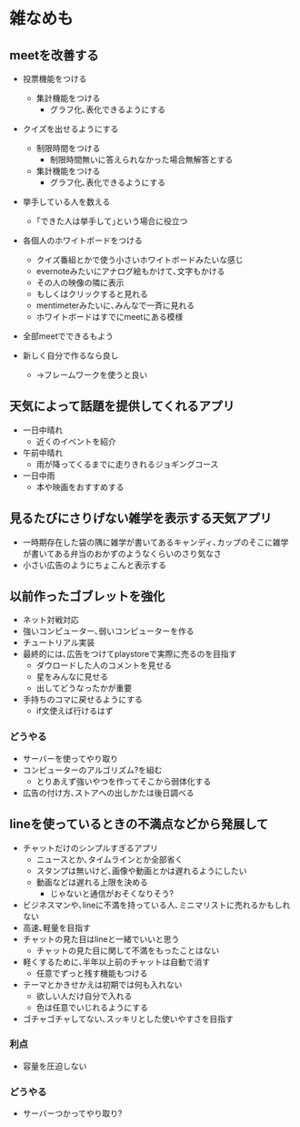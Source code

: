 # 雑なめも

## meetを改善する 
* 投票機能をつける
    - 集計機能をつける
        - グラフ化､表化できるようにする
* クイズを出せるようにする
    - 制限時間をつける
        - 制限時間無いに答えられなかった場合無解答とする
    - 集計機能をつける
        - グラフ化､表化できるようにする
* 挙手している人を数える
    - ｢できた人は挙手して｣という場合に役立つ
* 各個人のホワイトボードをつける
    - クイズ番組とかで使う小さいホワイトボードみたいな感じ
    - evernoteみたいにアナログ絵もかけて､文字もかける
    - その人の映像の隣に表示
    - もしくはクリックすると見れる
    - mentimeterみたいに､みんなで一斉に見れる
    - ホワイトボードはすでにmeetにある模様

* 全部meetでできるもよう
* 新しく自分で作るなら良し
    - ->フレームワークを使うと良い

## 天気によって話題を提供してくれるアプリ
* 一日中晴れ
    - 近くのイベントを紹介
* 午前中晴れ
    - 雨が降ってくるまでに走りきれるジョギングコース
* 一日中雨
    - 本や映画をおすすめする

## 見るたびにさりげない雑学を表示する天気アプリ
* 一時期存在した袋の隅に雑学が書いてあるキャンディ､カップのそこに雑学が書いてある弁当のおかずのようなくらいのさり気なさ
* 小さい広告のようにちょこんと表示する

## 以前作ったゴブレットを強化
* ネット対戦対応
* 強いコンピューター､弱いコンピューターを作る
* チュートリアル実装
* 最終的には､広告をつけてplaystoreで実際に売るのを目指す
    - ダウロードした人のコメントを見せる
    - 星をみんなに見せる
    - 出してどうなったかが重要
* 手持ちのコマに戻せるようにする
    - if文使えば行けるはず
### どうやる
* サーバーを使ってやり取り
* コンピューターのアルゴリズム?を組む
    - とりあえず強いやつを作ってそこから弱体化する
* 広告の付け方､ストアへの出しかたは後日調べる

## lineを使っているときの不満点などから発展して
* チャットだけのシンプルすぎるアプリ
    - ニュースとか､タイムラインとか全部省く
    - スタンプは無いけど､画像や動画とかは遅れるようにしたい
    - 動画などは遅れる上限を決める
        - じゃないと通信がおそくなりそう?
* ビジネスマンや､lineに不満を持っている人､ミニマリストに売れるかもしれない
* 高速､軽量を目指す
* チャットの見た目はlineと一緒でいいと思う
    - チャットの見た目に関して不満をもったことはない
* 軽くするために､半年以上前のチャットは自動で消す
    - 任意でずっと残す機能もつける
* テーマとかきせかえは初期では何も入れない
    - 欲しい人だけ自分で入れる
    - 色は任意でいじれるようにする
* ゴチャゴチャしてない､スッキリとした使いやすさを目指す
### 利点
* 容量を圧迫しない
### どうやる
* サーバーつかってやり取り?

